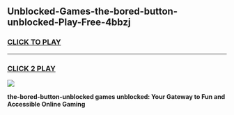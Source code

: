 
## Unblocked-Games-the-bored-button-unblocked-Play-Free-4bbzj
<h3>
<a href="https://premium76.site?title=the-bored-button-unblocked&ref=21A">CLICK TO PLAY</a></h3>
<hr>

<h3>
<a href="https://premium76.site?title=the-bored-button-unblocked&ref=21A">CLICK 2 PLAY</a>
  
</h3>

<a href="https://premium76.site?title=the-bored-button-unblocked&ref=21A"><img src="https://clearcache.store/games.png"></a>


**the-bored-button-unblocked games unblocked: Your Gateway to Fun and Accessible Online Gaming**
